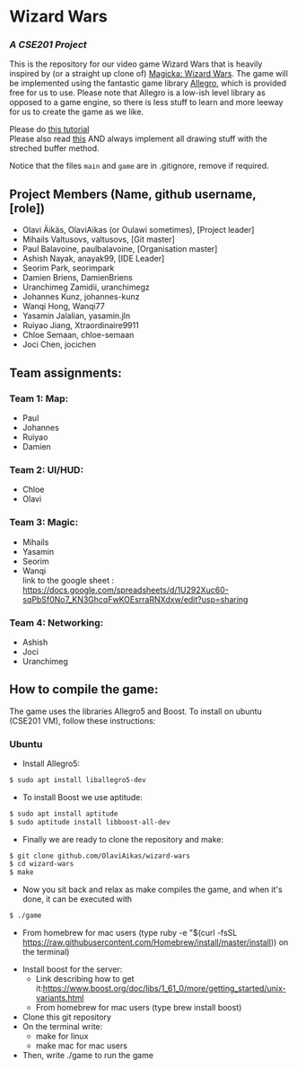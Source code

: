 # Wizard Wars
### _A CSE201 Project_

This is the repository for our video game Wizard Wars that is heavily inspired by (or a straight up clone of) [Magicka: Wizard Wars](https://magicka.fandom.com/wiki/Wizard_Wars). The game will be implemented using the fantastic game library [Allegro](www.liballeg.org), which is provided free for us to use. Please note that Allegro is a low-ish level library as opposed to a game engine, so there is less stuff to learn and more leeway for us to create the game as we like.

Please do [this tutorial](https://github.com/liballeg/allegro_wiki/wiki/Allegro-Vivace)    
Please also read [this](https://wiki.allegro.cc/index.php?title=Achieving_Resolution_Independence) AND always implement all drawing stuff with the streched buffer method.

Notice that the files `main` and `game` are in .gitignore, remove if required.

## Project Members (Name, github username, [role])
- Olavi Äikäs, OlaviAikas (or Oulawi sometimes), [Project leader]
- Mihails Valtusovs, valtusovs, [Git master]
- Paul Balavoine, paulbalavoine, [Organisation master]
- Ashish Nayak, anayak99, [IDE Leader]
- Seorim Park, seorimpark
- Damien Briens, DamienBriens
- Uranchimeg Zamidii, uranchimegz
- Johannes Kunz, johannes-kunz
- Wanqi Hong, Wanqi77
- Yasamin Jalalian, yasamin.jln
- Ruiyao Jiang, Xtraordinaire9911
- Chloe Semaan, chloe-semaan
- Joci Chen, jocichen


## Team assignments:
### Team 1: Map:
* Paul
* Johannes
* Ruiyao
* Damien

### Team 2: UI/HUD:
* Chloe
* Olavi

### Team 3: Magic:
* Mihails
* Yasamin
* Seorim
* Wanqi <br>
link to the google sheet : https://docs.google.com/spreadsheets/d/1U292Xuc60-sqPbSf0No7_KN3GhcqFwKOEsrraRNXdxw/edit?usp=sharing

### Team 4: Networking:
* Ashish
* Joci
* Uranchimeg


## How to compile the game:
The game uses the libraries Allegro5 and Boost. To install on ubuntu (CSE201 VM), follow these instructions:
### Ubuntu
* Install Allegro5:
```Bash
$ sudo apt install liballegro5-dev
```
* To install Boost we use aptitude:
```Bash
$ sudo apt install aptitude
$ sudo aptitude install libboost-all-dev
```
* Finally we are ready to clone the repository and make:
```Bash
$ git clone github.com/OlaviAikas/wizard-wars
$ cd wizard-wars
$ make
```
* Now you sit back and relax as make compiles the game, and when it's done, it can be executed with
```Bash
$ ./game
```
  - From homebrew for mac users (type ruby -e "$(curl -fsSL https://raw.githubusercontent.com/Homebrew/install/master/install)) on the terminal)
* Install boost for the server: 
  - Link describing how to get it:https://www.boost.org/doc/libs/1_61_0/more/getting_started/unix-variants.html
  - From homebrew for mac users (type brew install boost)
* Clone this git repository
* On the terminal write:
  - make for linux
  - make mac for mac users
* Then, write ./game to run the game
